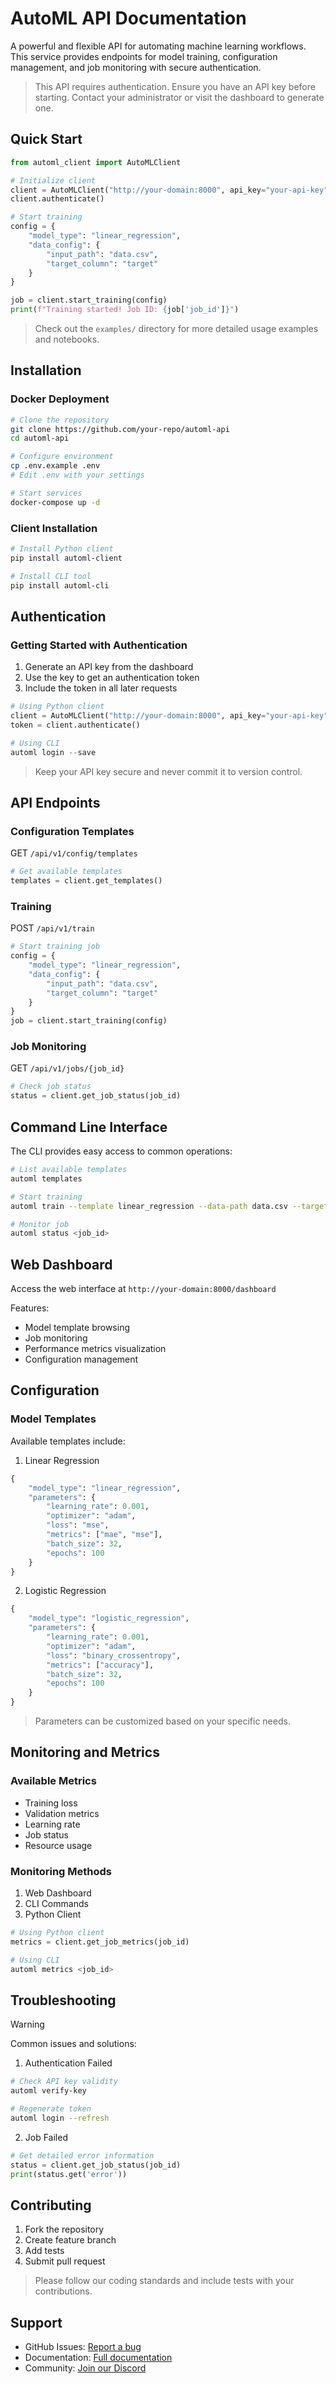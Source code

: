 # AutoML API Documentation

A powerful and flexible API for automating machine learning workflows. This service provides endpoints for model training, configuration management, and job monitoring with secure authentication.


> This API requires authentication. Ensure you have an API key before starting. Contact your administrator or visit the dashboard to generate one.

##  Quick Start

```python
from automl_client import AutoMLClient

# Initialize client
client = AutoMLClient("http://your-domain:8000", api_key="your-api-key")
client.authenticate()

# Start training
config = {
    "model_type": "linear_regression",
    "data_config": {
        "input_path": "data.csv",
        "target_column": "target"
    }
}

job = client.start_training(config)
print(f"Training started! Job ID: {job['job_id']}")
```


> Check out the `examples/` directory for more detailed usage examples and notebooks.

##  Installation

### Docker Deployment
```bash
# Clone the repository
git clone https://github.com/your-repo/automl-api
cd automl-api

# Configure environment
cp .env.example .env
# Edit .env with your settings

# Start services
docker-compose up -d
```

### Client Installation
```bash
# Install Python client
pip install automl-client

# Install CLI tool
pip install automl-cli
```

##  Authentication

### Getting Started with Authentication
1. Generate an API key from the dashboard
2. Use the key to get an authentication token
3. Include the token in all later requests

```python
# Using Python client
client = AutoMLClient("http://your-domain:8000", api_key="your-api-key")
token = client.authenticate()

# Using CLI
automl login --save
```


> Keep your API key secure and never commit it to version control.

## API Endpoints

### Configuration Templates
GET `/api/v1/config/templates`
```python
# Get available templates
templates = client.get_templates()
```

### Training
POST `/api/v1/train`
```python
# Start training job
config = {
    "model_type": "linear_regression",
    "data_config": {
        "input_path": "data.csv",
        "target_column": "target"
    }
}
job = client.start_training(config)
```

### Job Monitoring
GET `/api/v1/jobs/{job_id}`
```python
# Check job status
status = client.get_job_status(job_id)
```

## Command Line Interface

The CLI provides easy access to common operations:

```bash
# List available templates
automl templates

# Start training
automl train --template linear_regression --data-path data.csv --target y

# Monitor job
automl status <job_id>
```

## Web Dashboard

Access the web interface at `http://your-domain:8000/dashboard`

Features:
- Model template browsing
- Job monitoring
- Performance metrics visualization
- Configuration management

##  Configuration

### Model Templates
Available templates include:

1. Linear Regression
```python
{
    "model_type": "linear_regression",
    "parameters": {
        "learning_rate": 0.001,
        "optimizer": "adam",
        "loss": "mse",
        "metrics": ["mae", "mse"],
        "batch_size": 32,
        "epochs": 100
    }
}
```

2. Logistic Regression
```python
{
    "model_type": "logistic_regression",
    "parameters": {
        "learning_rate": 0.001,
        "optimizer": "adam",
        "loss": "binary_crossentropy",
        "metrics": ["accuracy"],
        "batch_size": 32,
        "epochs": 100
    }
}
```

> Parameters can be customized based on your specific needs.

##  Monitoring and Metrics

### Available Metrics
- Training loss
- Validation metrics
- Learning rate
- Job status
- Resource usage

### Monitoring Methods
1. Web Dashboard
2. CLI Commands
3. Python Client

```python
# Using Python client
metrics = client.get_job_metrics(job_id)
```

```bash
# Using CLI
automl metrics <job_id>
```

## Troubleshooting

> [!WARNING]
> Common issues and solutions:

1. Authentication Failed
```bash
# Check API key validity
automl verify-key

# Regenerate token
automl login --refresh
```

2. Job Failed
```python
# Get detailed error information
status = client.get_job_status(job_id)
print(status.get('error'))
```

##  Contributing

1. Fork the repository
2. Create feature branch
3. Add tests
4. Submit pull request


> Please follow our coding standards and include tests with your contributions.

## Support

- GitHub Issues: [Report a bug](https://github.com/your-repo/automl-api/issues)
- Documentation: [Full documentation](https://your-repo.github.io/automl-api)
- Community: [Join our Discord](https://discord.gg/your-server)
